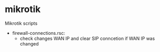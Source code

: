 # mikrotik
Mikrotik scripts

* firewall-connections.rsc:
  - check changes WAN IP and clear SIP conncetion if WAN IP was changed
